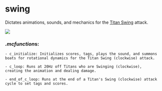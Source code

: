 # swing
Dictates animations, sounds, and mechanics for the [Titan Swing](https://www.youtube.com/watch?v=gg08Y6Rl54k) attack.

![](https://media.giphy.com/media/26FfgCfkT56R3LkiY/giphy.gif)

### *.mcfunction*s:
    - c_initialize: Initializes scores, tags, plays the sound, and summons boats for rotational dynamics for the Titan Swing (clockwise) attack.
    
    - c_loop: Runs at 20Hz off Titans who are Swinging (clockwise), creating the animation and dealing damage.
    
    - end_of_c_loop: Runs at the end of a Titan's Swing (clockwise) attack cycle to set tags and scores.

